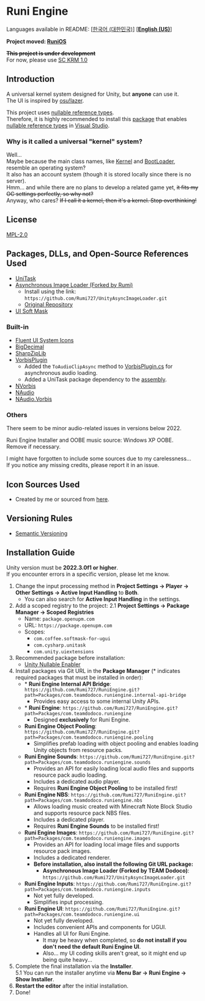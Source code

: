 # Runi Engine

Languages available in README: \[[한국어 (대한민국)](README.md)\] \[[**English (US)**](README-EN.md)\]

**Project moved: [RuniOS](https://github.com/Rumi727/Runiverse-OS)**

~~**This project is under development**~~\
For now, please use [SC KRM 1.0](https://github.com/SimsimhanChobo/SC-KRM-1.0/)

## Introduction

[Nullable reference types]: https://learn.microsoft.com/en-us/dotnet/csharp/language-reference/builtin-types/nullable-reference-types
[Visual Studio]: https://visualstudio.microsoft.com/

A universal kernel system designed for Unity, but **anyone** can use it.\
The UI is inspired by [osu!lazer](https://github.com/ppy/osu).

This project uses [nullable reference types].\
Therefore, it is highly recommended to install this [package](https://github.com/Rumi727/Unity-Nullable-Enabler) that enables [nullable reference types] in [Visual Studio].

### Why is it called a universal "kernel" system?

[Kernel]: Packages/com.teamdodoco.runiengine/Runtime/Kernel.cs
[BootLoader]: Packages/com.teamdodoco.runiengine/Runtime/Booting/BootLoader.cs

Well...\
Maybe because the main class names, like [Kernel] and [BootLoader], resemble an operating system?\
It also has an account system (though it is stored locally since there is no server).\
Hmm... and while there are no plans to develop a related game yet, ~~it fits my OC settings perfectly, so why not?~~\
Anyway, who cares? ~~If I call it a kernel, then it's a kernel. Stop overthinking!~~

## License

[MPL-2.0](https://opensource.org/license/mpl-2-0)

## Packages, DLLs, and Open-Source References Used

- [UniTask](https://github.com/Cysharp/UniTask)
- [Asynchronous Image Loader (Forked by Rumi)](https://github.com/Rumi727/UnityAsyncImageLoader)
  - Install using the link: ``https://github.com/Rumi727/UnityAsyncImageLoader.git``
  - [Original Repository](https://github.com/Looooong/UnityAsyncImageLoader)
- [UI Soft Mask](https://github.com/mob-sakai/SoftMaskForUGUI)

### Built-in

- [Fluent UI System Icons](https://github.com/microsoft/fluentui-system-icons)
- [BigDecimal](https://github.com/AdamWhiteHat/BigDecimal)
- [SharpZipLib](https://github.com/icsharpcode/SharpZipLib)
- [VorbisPlugin](https://github.com/gindemit/unity-wrapper-vorbis)
  - Added the `ToAudioClipAsync` method to [VorbisPlugin.cs](Packages/com.teamdodoco.runiengine.sounds/Packages/VorbisPlugin/Impl/src/VorbisPlugin.cs) for asynchronous audio loading.
  - Added a UniTask package dependency to the [assembly](Packages/com.teamdodoco.runiengine.sounds/Packages/VorbisPlugin/Impl/VorbisPluginImpl.asmdef).
- [NVorbis](https://github.com/NVorbis/NVorbis)
- [NAudio](https://github.com/naudio/NAudio)
- [NAudio.Vorbis](https://github.com/naudio/Vorbis)

### Others

There seem to be minor audio-related issues in versions below 2022.

Runi Engine Installer and OOBE music source: Windows XP OOBE.\
Remove if necessary.

I might have forgotten to include some sources due to my carelessness...\
If you notice any missing credits, please report it in an issue.

## Icon Sources Used

- Created by me or sourced from [here](https://github.com/microsoft/fluentui-system-icons).

## Versioning Rules

- [Semantic Versioning](https://semver.org/)

## Installation Guide

Unity version must be **2022.3.0f1 or higher**.\
If you encounter errors in a specific version, please let me know.

1. Change the input processing method in **Project Settings -> Player -> Other Settings -> Active Input Handling** to **Both**.
    - You can also search for **Active Input Handling** in the settings.
2. Add a scoped registry to the project:
  2.1 **Project Settings -> Package Manager -> Scoped Registries**
    - Name: ``package.openupm.com``
    - URL: ``https://package.openupm.com``
    - Scopes:
      - ``com.coffee.softmask-for-ugui``
      - ``com.cysharp.unitask``
      - ``com.unity.uiextensions``
3. Recommended package before installation:
    - [Unity Nullable Enabler](https://github.com/Rumi727/Unity-Nullable-Enabler)
4. Install packages via Git URL in the **Package Manager** (* indicates required packages that must be installed in order):
    - \* **Runi Engine Internal API Bridge**: `https://github.com/Rumi727/RuniEngine.git?path=Packages/com.teamdodoco.runiengine.internal-api-bridge`
      - Provides easy access to some internal Unity APIs.
    - \* **Runi Engine**: `https://github.com/Rumi727/RuniEngine.git?path=Packages/com.teamdodoco.runiengine`
      - Designed **exclusively** for Runi Engine.
    - **Runi Engine Object Pooling**: `https://github.com/Rumi727/RuniEngine.git?path=Packages/com.teamdodoco.runiengine.pooling`
      - Simplifies prefab loading with object pooling and enables loading Unity objects from resource packs.
    - **Runi Engine Sounds**: `https://github.com/Rumi727/RuniEngine.git?path=Packages/com.teamdodoco.runiengine.sounds`
      - Provides an API for easily loading local audio files and supports resource pack audio loading.
      - Includes a dedicated audio player.
      - Requires **Runi Engine Object Pooling** to be installed first!
    - **Runi Engine NBS**: `https://github.com/Rumi727/RuniEngine.git?path=Packages/com.teamdodoco.runiengine.nbs`
      - Allows loading music created with Minecraft Note Block Studio and supports resource pack NBS files.
      - Includes a dedicated player.
      - Requires **Runi Engine Sounds** to be installed first!
    - **Runi Engine Images**: `https://github.com/Rumi727/RuniEngine.git?path=Packages/com.teamdodoco.runiengine.images`
      - Provides an API for loading local image files and supports resource pack images.
      - Includes a dedicated renderer.
      - **Before installation, also install the following Git URL package:**
        - **Asynchronous Image Loader (Forked by TEAM Dodoco)**: `https://github.com/Rumi727/UnityAsyncImageLoader.git`
    - **Runi Engine Inputs**: `https://github.com/Rumi727/RuniEngine.git?path=Packages/com.teamdodoco.runiengine.inputs`
      - Not yet fully developed.
      - Simplifies input processing.
    - **Runi Engine UI**: `https://github.com/Rumi727/RuniEngine.git?path=Packages/com.teamdodoco.runiengine.ui`
      - Not yet fully developed.
      - Includes convenient APIs and components for UGUI.
      - Handles all UI for Runi Engine.
        - It may be heavy when completed, so **do not install if you don't need the default Runi Engine UI**.
        - Also... my UI coding skills aren't great, so it might end up being quite heavy...
5. Complete the final installation via the **Installer**.\
  5.1 You can run the installer anytime via **Menu Bar -> Runi Engine -> Show Installer**.
6. **Restart the editor** after the initial installation.
7. Done!
